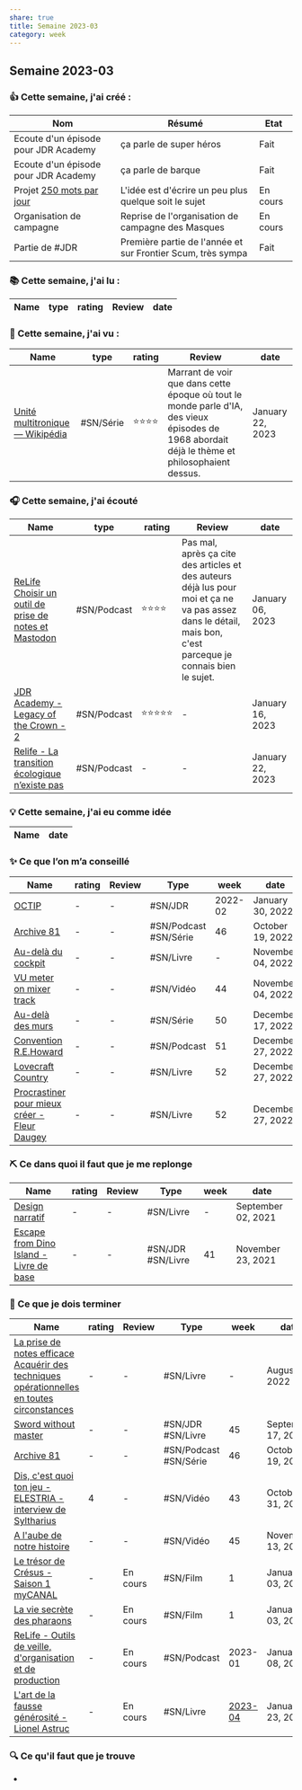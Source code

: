 ```yaml
---
share: true 
title: Semaine 2023-03
category: week
---
```


## Semaine 2023-03

### 👍 **Cette semaine, j'ai créé :**

| Nom                                  | Résumé                                                      | Etat     |
| ------------------------------------ | ----------------------------------------------------------- | -------- |
| Ecoute d'un épisode pour JDR Academy | ça parle de super héros                                     | Fait     |
| Ecoute d'un épisode pour JDR Academy | ça parle de barque                                          | Fait     |
| Projet [250 mots par jour](../projets/250mots/250%20mots%20par%20jour.md)         | L'idée est d'écrire un peu plus quelque soit le sujet       | En cours |
| Organisation de campagne             | Reprise de l'organisation de campagne des Masques           | En cours |
| Partie de #JDR                       | Première partie de l'année et sur Frontier Scum, très sympa | Fait     | 

### 📚 Cette semaine, j'ai lu :

| Name | type | rating | Review | date |
| ---- | ---- | ------ | ------ | ---- |


### 🍿 Cette semaine, j'ai vu :

| Name                                                                                                   | type      | rating | Review                                                                                                                                         | date             |
| ------------------------------------------------------------------------------------------------------ | --------- | ------ | ---------------------------------------------------------------------------------------------------------------------------------------------- | ---------------- |
| [Unité multitronique — Wikipédia](../source/Unit%C3%A9%20multitronique%20%E2%80%94%20Wikip%C3%A9dia.md) | #SN/Série | ⭐⭐⭐⭐   | Marrant de voir que dans cette époque où tout le monde parle d'IA, des vieux épisodes de 1968 abordait déjà le thème et philosophaient dessus. | January 22, 2023 |


### 🎧 Cette semaine, j'ai écouté

| Name                                                                                                                                                 | type        | rating | Review                                                                                                                                                         | date             |
| ---------------------------------------------------------------------------------------------------------------------------------------------------- | ----------- | ------ | -------------------------------------------------------------------------------------------------------------------------------------------------------------- | ---------------- |
| [ReLife Choisir un outil de prise de notes et Mastodon](../source/ReLife%20Choisir%20un%20outil%20de%20prise%20de%20notes%20et%20Mastodon.md) | #SN/Podcast | ⭐⭐⭐⭐   | Pas mal, après ça cite des articles et des auteurs déjà lus pour moi et ça ne va pas assez dans le détail, mais bon, c'est parceque  je connais bien le sujet. | January 06, 2023 |
| [JDR Academy - Legacy of the Crown - 2](../source/JDR%20Academy%20-%20Legacy%20of%20the%20Crown%20-%202.md)                                 | #SN/Podcast | ⭐⭐⭐⭐⭐  | \-                                                                                                                                                             | January 16, 2023 |
| [Relife - La transition écologique n’existe pas](../source/Relife%20-%20La%20transition%20%C3%A9cologique%20n%E2%80%99existe%20pas.md)                            | #SN/Podcast | \-     | \-                                                                                                                                                             | January 22, 2023 |


### 💡 Cette semaine, j'ai eu comme idée

| Name | date |
| ---- | ---- |


### ✨ Ce que l’on m’a conseillé

| Name                                                                                                                  | rating | Review | Type                  | week    | date              |
| --------------------------------------------------------------------------------------------------------------------- | ------ | ------ | --------------------- | ------- | ----------------- |
| [OCTIP](../source/OCTIP.md)                                                                      | \-     | \-     | #SN/JDR               | 2022-02 | January 30, 2022  |
| [Archive 81](../source/Archive%2081.md)                                                          | \-     | \-     | #SN/Podcast #SN/Série | 46      | October 19, 2022  |
| [Au-delà du cockpit](Au-del%C3%A0%20du%20cockpit.md)                                          | \-     | \-     | #SN/Livre             | \-      | November 04, 2022 |
| [VU meter on mixer track](../source/VU%20meter%20on%20mixer%20track.md)                                | \-     | \-     | #SN/Vidéo             | 44      | November 04, 2022 |
| [Au-delà des murs](../source/Au-del%C3%A0%20des%20murs.md)                                                         | \-     | \-     | #SN/Série             | 50      | December 17, 2022 |
| [Convention R.E.Howard](../source/Convention%20R.E.Howard.md)                                               | \-     | \-     | #SN/Podcast           | 51      | December 27, 2022 |
| [Lovecraft Country](../source/Lovecraft%20Country.md)                                                       | \-     | \-     | #SN/Livre             | 52      | December 27, 2022 |
| [Procrastiner pour mieux créer - Fleur Daugey](../source/Procrastiner%20pour%20mieux%20cr%C3%A9er%20-%20Fleur%20Daugey.md) | \-     | \-     | #SN/Livre             | 52      | December 27, 2022 |


### ⛏️ Ce dans quoi il faut que je me replonge

| Name                                                                                                                   | rating | Review | Type              | week | date               |
| ---------------------------------------------------------------------------------------------------------------------- | ------ | ------ | ----------------- | ---- | ------------------ |
| [Design narratif](Design%20narratif.md)                                                 | \-     | \-     | #SN/Livre         | \-   | September 02, 2021 |
| [Escape from Dino Island - Livre de base](Escape%20from%20Dino%20Island%20-%20Livre%20de%20base.md) | \-     | \-     | #SN/JDR #SN/Livre | 41   | November 23, 2021  |

### 🏁 Ce que je dois terminer

| Name                                                                                                                                                                                                                         | rating | Review   | Type                  | week                                                  | date               |
| ---------------------------------------------------------------------------------------------------------------------------------------------------------------------------------------------------------------------------- | ------ | -------- | --------------------- | ----------------------------------------------------- | ------------------ |
| [La prise de notes efficace Acquérir des techniques opérationnelles en toutes circonstances](La%20prise%20de%20notes%20efficace%20Acqu%C3%A9rir%20des%20techniques%20op%C3%A9rationnelles%20en%20toutes%20circonstances.md) | \-     | \-       | #SN/Livre             | \-                                                    | August 08, 2022    |
| [Sword without master](../source/Sword%20without%20master.md)                                                                                                                                                   | \-     | \-       | #SN/JDR #SN/Livre     | 45                                                    | September 17, 2022 |
| [Archive 81](../source/Archive%2081.md)                                                                                                                                                                 | \-     | \-       | #SN/Podcast #SN/Série | 46                                                    | October 19, 2022   |
| [Dis, c'est quoi ton jeu - ELESTRIA - interview de Syltharius](../source/Dis,%20c'est%20quoi%20ton%20jeu%20-%20ELESTRIA%20-%20interview%20de%20Syltharius.md)                                                             | 4      | \-       | #SN/Vidéo             | 43                                                    | October 31, 2022   |
| [A l'aube de notre histoire](../source/A%20l'aube%20de%20notre%20histoire.md)                                                                                                                                 | \-     | \-       | #SN/Vidéo             | 45                                                    | November 13, 2022  |
| [Le trésor de Crésus - Saison 1  myCANAL](../source/Le%20tr%C3%A9sor%20de%20Cr%C3%A9sus%20-%20Saison%201%20%20myCANAL.md)                                                                                                                  | \-     | En cours | #SN/Film              | 1                                                     | January 03, 2023   |
| [La vie secrète des pharaons](../source/La%20vie%20secr%C3%A8te%20des%20pharaons.md)                                                                                                                                          | \-     | En cours | #SN/Film              | 1                                                     | January 03, 2023   |
| [ReLife - Outils de veille, d'organisation et de production](../source/ReLife%20-%20Outils%20de%20veille,%20d'organisation%20et%20de%20production.md)                                                                            | \-     | En cours | #SN/Podcast           | 2023-01                                               | January 08, 2023   |
| [L'art de la fausse générosité - Lionel Astruc](../source/livres/L'art%20de%20la%20fausse%20g%C3%A9n%C3%A9rosit%C3%A9%20-%20Lionel%20Astruc.md)                                                                                                               | \-     | En cours | #SN/Livre             | [2023-04](2023-04.md) | January 23, 2023   |


### 🔍 Ce qu'il faut que je trouve
- 